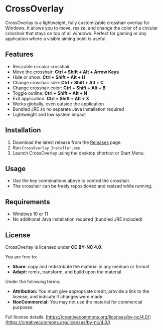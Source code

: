 # CrossOverlay

CrossOverlay is a lightweight, fully customizable crosshair overlay for Windows. It allows you to move, resize, and change the color of a circular crosshair that stays on top of all windows. Perfect for gaming or any application where a visible aiming point is useful.

## Features

- Resizable circular crosshair  
- Move the crosshair: **Ctrl + Shift + Alt + Arrow Keys**  
- Hide or show: **Ctrl + Shift + Alt + H**  
- Change crosshair size: **Ctrl + Shift + Alt + C**  
- Change crosshair color: **Ctrl + Shift + Alt + B**  
- Toggle outline: **Ctrl + Shift + Alt + N**  
- Exit application: **Ctrl + Shift + Alt + X**
- Works globally, even outside the application  
- Bundled JRE so no separate Java installation required  
- Lightweight and low system impact  

## Installation

1. Download the latest release from the [Releases](https://github.com/Dumi-commits/CrossOverlay/releases) page.  
2. Run `CrossOverlay_Installer.exe`.  
3. Launch CrossOverlay using the desktop shortcut or Start Menu.  

## Usage

- Use the key combinations above to control the crosshair.  
- The crosshair can be freely repositioned and resized while running.  

## Requirements

- Windows 10 or 11  
- No additional Java installation required (bundled JRE included)  

## License

CrossOverlay is licensed under **CC BY-NC 4.0**.  

You are free to:  
- **Share:** copy and redistribute the material in any medium or format  
- **Adapt:** remix, transform, and build upon the material  

Under the following terms:  
- **Attribution:** You must give appropriate credit, provide a link to the license, and indicate if changes were made.  
- **NonCommercial:** You may not use the material for commercial purposes.  

Full license details: [https://creativecommons.org/licenses/by-nc/4.0/](https://creativecommons.org/licenses/by-nc/4.0/)
